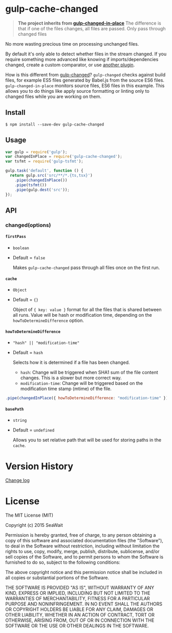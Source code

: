 # gulp-cache-changed

> **The project inherits from [gulp-changed-in-place](https://github.com/alexgorbatchev/gulp-changed-in-place)**
> The difference is that if one of the files changes, all files are passed.
> Only pass through changed files

No more wasting precious time on processing unchanged files.

By default it's only able to detect whether files in the stream changed. If you require something more advanced like knowing if imports/dependencies changed, create a custom comparator, or use [another plugin](https://github.com/gulpjs/gulp#incremental-builds).

How is this different from [gulp-changed](https://github.com/sindresorhus/gulp-changed)? `gulp-changed` checks against build files, for example ES5 files generated by Babel.js from the source ES6 files. `gulp-changed-in-place` monitors source files, ES6 files in this example. This allows you to do things like apply source formatting or linting only to changed files while you are working on them.

## Install

```
$ npm install --save-dev gulp-cache-changed
```

## Usage

```js
var gulp = require('gulp');
var changedInPlace = require('gulp-cache-changed');
var tsfmt = require('gulp-tsfmt');

gulp.task('default', function () {
  return gulp.src('src/**/*.{ts,tsx}')
    .pipe(changedInPlace())
    .pipe(tsfmt())
    .pipe(gulp.dest('src'));
});
```

## API

### changed(options)

#### `firstPass`
* `boolean`
* Default = `false`

  Makes `gulp-cache-changed` pass through all files once on the first run.

#### `cache`
* `Object`
* Default = `{}`

  Object of `{ key: value }` format for all the files that is shared between all runs. Value will be hash or modification time, depending on the `howToDetermineDifference` option.

#### `howToDetermineDifference`
* `"hash" || "modification-time"`
* Default = `hash`

  Selects how it is determined if a file has been changed.

  * `hash`: Change will be triggered when SHA1 sum of the file content changes. This is a slower but more correct way.
  * `modification-time`: Change will be triggered based on the modification time stamp (mtime) of the file.

```js
.pipe(changedInPlace({ howToDetermineDifference: "modification-time" }))
```

#### `basePath`
* `string`
* Default = `undefined`

  Allows you to set relative path that will be used for storing paths in the `cache`.

# Version History

[Change log](changelog.md)

# License

The MIT License (MIT)

Copyright (c) 2015 SeaWait

Permission is hereby granted, free of charge, to any person obtaining a copy
of this software and associated documentation files (the "Software"), to deal
in the Software without restriction, including without limitation the rights
to use, copy, modify, merge, publish, distribute, sublicense, and/or sell
copies of the Software, and to permit persons to whom the Software is
furnished to do so, subject to the following conditions:

The above copyright notice and this permission notice shall be included in
all copies or substantial portions of the Software.

THE SOFTWARE IS PROVIDED "AS IS", WITHOUT WARRANTY OF ANY KIND, EXPRESS OR
IMPLIED, INCLUDING BUT NOT LIMITED TO THE WARRANTIES OF MERCHANTABILITY,
FITNESS FOR A PARTICULAR PURPOSE AND NONINFRINGEMENT. IN NO EVENT SHALL THE
AUTHORS OR COPYRIGHT HOLDERS BE LIABLE FOR ANY CLAIM, DAMAGES OR OTHER
LIABILITY, WHETHER IN AN ACTION OF CONTRACT, TORT OR OTHERWISE, ARISING FROM,
OUT OF OR IN CONNECTION WITH THE SOFTWARE OR THE USE OR OTHER DEALINGS IN
THE SOFTWARE.